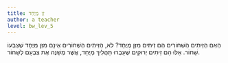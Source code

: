 ```yaml
---
title: זַן מְיֻחַד
author: a teacher
level: bw_lev_5
---
```

הַאִם הַזֵּיתִים הַשְּׁחוֹרִים הֵם זֵיתִים מִזַּן מְיֻחָד?
לֹא, הַזֵּיתִים הַשְּׁחוֹרִים אֵינָם מִזַּן מְיֻחָד שֶׁצִּבְעוֹ שָׁחוֹר.
אֵלּוּ הֵם זֵיתִים יְרוּקִים שֶׁעָבְרוּ תַּהֲלִיךְ מְיֻחָד, אֲשֶׁר מְשַׁנֶּה אֶת צִבְעָם לְשָׁחוֹר.